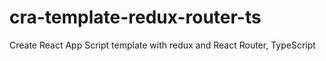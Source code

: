 # cra-template-redux-router-ts
Create React App Script template with redux and React Router, TypeScript

